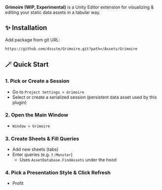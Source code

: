 **Grimoire (WIP, Experimental)** is a Unity Editor extension for visualizing & editing your static data assets in a tabular way.

## ✨ Installation

Add package from git URL:
```
https://github.com/dssste/Grimoire.git?path=/Assets/Grimoire
```

## 🪄 Quick Start

### 1. Pick or Create a Session

- Go to `Project Settings > Grimoire`
- Select or create a serialized session (persistent data asset used by this plugin)

### 2. Open the Main Window

- `Window > Grimoire`

### 3. Create Sheets & Fill Queries

- Add new sheets (tabs)
- Enter queries (e.g. `t:Monster`)
    - Uses `AssetDatabase.FindAssets` under the hood

### 4. Pick a Presentation Style & Click Refresh

- Profit
